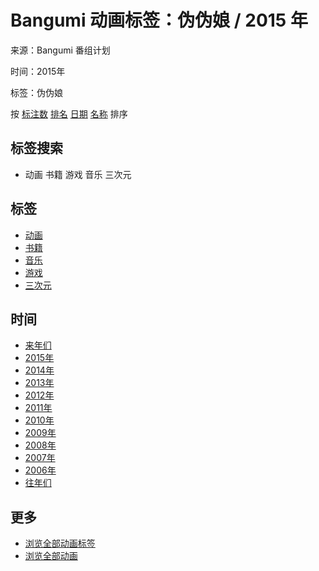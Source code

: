 # Bangumi 动画标签：伪伪娘 / 2015 年

来源：Bangumi 番组计划

时间：2015年

标签：伪伪娘

按 [标注数](/anime/tag/%E4%BC%AA%E4%BC%AA%E5%A8%98/airtime/2015?sort=collects) [排名](/anime/tag/%E4%BC%AA%E4%BC%AA%E5%A8%98/airtime/2015?sort=rank) [日期](/anime/tag/%E4%BC%AA%E4%BC%AA%E5%A8%98/airtime/2015?sort=date) [名称](/anime/tag/%E4%BC%AA%E4%BC%AA%E5%A8%98/airtime/2015?sort=title) 排序

## 标签搜索

-   动画 书籍 游戏 音乐 三次元
    

## 标签

-   [动画](/anime/tag/%E4%BC%AA%E4%BC%AA%E5%A8%98)
-   [书籍](/book/tag/%E4%BC%AA%E4%BC%AA%E5%A8%98)
-   [音乐](/music/tag/%E4%BC%AA%E4%BC%AA%E5%A8%98)
-   [游戏](/game/tag/%E4%BC%AA%E4%BC%AA%E5%A8%98)
-   [三次元](/real/tag/%E4%BC%AA%E4%BC%AA%E5%A8%98)

## 时间

-   [来年们](javascript:void\(0\))
-   [2015年](/anime/tag/%E4%BC%AA%E4%BC%AA%E5%A8%98/airtime/2015)
-   [2014年](/anime/tag/%E4%BC%AA%E4%BC%AA%E5%A8%98/airtime/2014)
-   [2013年](/anime/tag/%E4%BC%AA%E4%BC%AA%E5%A8%98/airtime/2013)
-   [2012年](/anime/tag/%E4%BC%AA%E4%BC%AA%E5%A8%98/airtime/2012)
-   [2011年](/anime/tag/%E4%BC%AA%E4%BC%AA%E5%A8%98/airtime/2011)
-   [2010年](/anime/tag/%E4%BC%AA%E4%BC%AA%E5%A8%98/airtime/2010)
-   [2009年](/anime/tag/%E4%BC%AA%E4%BC%AA%E5%A8%98/airtime/2009)
-   [2008年](/anime/tag/%E4%BC%AA%E4%BC%AA%E5%A8%98/airtime/2008)
-   [2007年](/anime/tag/%E4%BC%AA%E4%BC%AA%E5%A8%98/airtime/2007)
-   [2006年](/anime/tag/%E4%BC%AA%E4%BC%AA%E5%A8%98/airtime/2006)
-   [往年们](javascript:void\(0\))

## 更多

-   [浏览全部动画标签](/anime/tag)
-   [浏览全部动画](/anime/browser)
